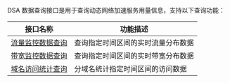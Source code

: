 DSA 数据查询接口是用于查询动态网络加速服务用量信息，支持以下查询功能：

| 接口名称 | 功能描述 |
| ---- | ---- |
| [流量监控数据查询](https://cloud.tencent.com/document/product/570/16842) | 查询指定时间区间的实时流量分布数据 |
| [带宽监控数据查询](https://cloud.tencent.com/document/product/570/16841) | 查询指定时间区间的实时带宽分布数据 |
| [域名访问统计查询](https://cloud.tencent.com/document/product/570/16843) | 分域名统计指定时间区间的访问数据 |


